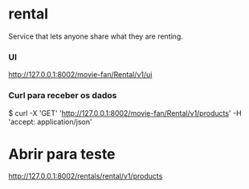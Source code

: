 # rental

Service that lets anyone share what they are renting.

### UI
http://127.0.0.1:8002/movie-fan/Rental/v1/ui

### Curl para receber os dados
$ curl -X 'GET'   'http://127.0.0.1:8002/movie-fan/Rental/v1/products'   -H 'accept: application/json'


# Abrir para teste
http://127.0.0.1:8002/rentals/rental/v1/products

